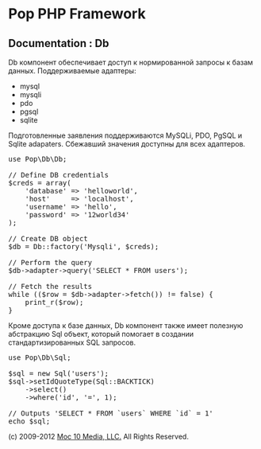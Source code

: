 Pop PHP Framework
=================

Documentation : Db
------------------

Db компонент обеспечивает доступ к нормированной запросы к базам данных. Поддерживаемые адаптеры:


* mysql
* mysqli
* pdo
* pgsql
* sqlite

Подготовленные заявления поддерживаются MySQLi, PDO, PgSQL и Sqlite adapaters. Сбежавший значения доступны для всех адаптеров.


<pre>
use Pop\Db\Db;

// Define DB credentials
$creds = array(
    'database' => 'helloworld',
    'host'     => 'localhost',
    'username' => 'hello',
    'password' => '12world34'
);

// Create DB object
$db = Db::factory('Mysqli', $creds);

// Perform the query
$db->adapter->query('SELECT * FROM users');

// Fetch the results
while (($row = $db->adapter->fetch()) != false) {
    print_r($row);
}
</pre>

Кроме доступа к базе данных, Db компонент также имеет полезную абстракцию Sql объект, который помогает в создании стандартизированных SQL запросов.


<pre>
use Pop\Db\Sql;

$sql = new Sql('users');
$sql->setIdQuoteType(Sql::BACKTICK)
    ->select()
    ->where('id', '=', 1);

// Outputs 'SELECT * FROM `users` WHERE `id` = 1'
echo $sql;
</pre>

(c) 2009-2012 [Moc 10 Media, LLC.](http://www.moc10media.com) All Rights Reserved.
